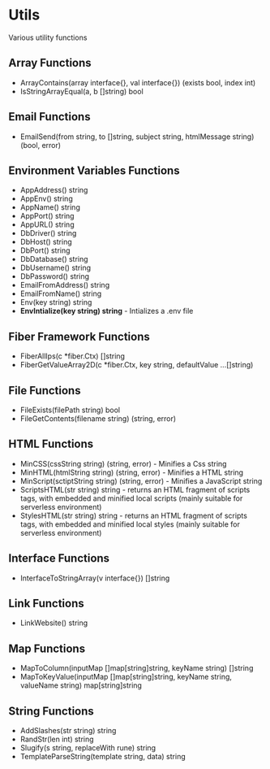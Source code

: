 # Utils

Various utility functions

## Array Functions
- ArrayContains(array interface{}, val interface{}) (exists bool, index int)
- IsStringArrayEqual(a, b []string) bool

## Email Functions
- EmailSend(from string, to []string, subject string, htmlMessage string) (bool, error)

## Environment Variables Functions
- AppAddress() string
- AppEnv() string
- AppName() string
- AppPort() string
- AppURL() string
- DbDriver() string
- DbHost() string
- DbPort() string
- DbDatabase() string
- DbUsername() string
- DbPassword() string
- EmailFromAddress() string
- EmailFromName() string
- Env(key string) string
- <b>EnvIntialize(key string) string</b> - Intializes a .env file

## Fiber Framework Functions
- FiberAllIps(c *fiber.Ctx) []string
- FiberGetValueArray2D(c *fiber.Ctx, key string, defaultValue ...[]string)

## File Functions
- FileExists(filePath string) bool
- FileGetContents(filename string) (string, error)

## HTML Functions
- MinCSS(cssString string) (string, error) - Minifies a Css string
- MinHTML(htmlString string) (string, error) - Minifies a HTML string
- MinScript(sctiptString string) (string, error) - Minifies a JavaScript string
- ScriptsHTML(str string) string - returns an HTML fragment of scripts tags, with embedded and minified local scripts (mainly suitable for serverless environment)
- StylesHTML(str string) string - returns an HTML fragment of scripts tags, with embedded and minified local styles (mainly suitable for serverless environment)

## Interface Functions
- InterfaceToStringArray(v interface{}) []string

## Link Functions
- LinkWebsite() string

## Map Functions
- MapToColumn(inputMap []map[string]string, keyName string) []string
- MapToKeyValue(inputMap []map[string]string, keyName string, valueName string) map[string]string

## String Functions
- AddSlashes(str string) string
- RandStr(len int) string
- Slugify(s string, replaceWith rune) string
- TemplateParseString(template string, data) string
